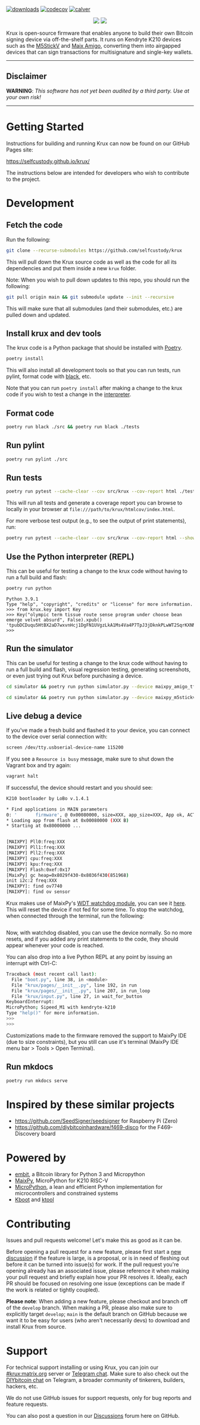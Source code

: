 [![downloads](https://img.shields.io/github/downloads/selfcustody/krux/total)](https://github.com/selfcustody/krux/releases)
[![codecov](https://codecov.io/gh/selfcustody/krux/branch/main/graph/badge.svg?token=XU80PT6Q9V)](https://codecov.io/gh/selfcustody/krux)
[![calver](https://img.shields.io/badge/calver-YY.0M.MICRO-22bfda.svg)](https://calver.org)

<p align="center">
<img src="https://selfcustody.github.io/krux/img/maixpy_m5stickv/logo-125.png">
<img src="https://selfcustody.github.io/krux/img/maixpy_amigo_tft/logo-125.png">
</p>

Krux is open-source firmware that enables anyone to build their own Bitcoin signing device via off-the-shelf parts. It runs on Kendryte K210 devices such as the [M5StickV](https://docs.m5stack.com/en/core/m5stickv) and [Maix Amigo](https://www.seeedstudio.com/Sipeed-Maix-Amigo-p-4689.html), converting them into airgapped devices that can sign transactions for multisignature and single-key wallets.

---
## Disclaimer
**WARNING**: *This software has not yet been audited by a third party. Use at your own risk!*

---

# Getting Started
Instructions for building and running Krux can now be found on our GitHub Pages site:

https://selfcustody.github.io/krux/

The instructions below are intended for developers who wish to contribute to the project.

# Development
## Fetch the code
Run the following:
```bash
git clone --recurse-submodules https://github.com/selfcustody/krux
```
This will pull down the Krux source code as well as the code for all its dependencies and put them inside a new `krux` folder.

Note: When you wish to pull down updates to this repo, you should run the following:
```bash
git pull origin main && git submodule update --init --recursive
```
This will make sure that all submodules (and their submodules, etc.) are pulled down and updated.

## Install krux and dev tools
The krux code is a Python package that should be installed with [Poetry](https://python-poetry.org/).
```bash
poetry install
```

This will also install all development tools so that you can run tests, run pylint, format code with [black](https://github.com/psf/black), etc.

Note that you can run `poetry install` after making a change to the krux code if you wish to test a change in the [interpreter](#use-the-python-interpreter-repl).

## Format code
```bash
poetry run black ./src && poetry run black ./tests
```

## Run pylint
```bash
poetry run pylint ./src
```

## Run tests
```bash
poetry run pytest --cache-clear --cov src/krux --cov-report html ./tests
```
This will run all tests and generate a coverage report you can browse to locally in your browser at `file:///path/to/krux/htmlcov/index.html`.

For more verbose test output (e.g., to see the output of print statements), run:

```bash
poetry run pytest --cache-clear --cov src/krux --cov-report html --show-capture all --capture tee-sys -r A ./tests
```

## Use the Python interpreter (REPL)
This can be useful for testing a change to the krux code without having to run a full build and flash:
```bash
poetry run python
```
```
Python 3.9.1
Type "help", "copyright", "credits" or "license" for more information.
>>> from krux.key import Key
>>> Key("olympic term tissue route sense program under choose bean emerge velvet absurd", False).xpub()
'tpubDCDuqu5HtBX2aD7wxvnHcj1DgFN1UVgzLkA1Ms4Va4P7TpJ3jDknkPLwWT2SqrKXNNAtJBCPcbJ8Tcpm6nLxgFapCZyhKgqwcEGv1BVpD7s'
>>>
```

## Run the simulator
This can be useful for testing a change to the krux code without having to run a full build and flash, visual regression testing,
generating screenshots, or even just trying out Krux before purchasing a device.
```bash
cd simulator && poetry run python simulator.py --device maixpy_amigo_tft
```
```bash
cd simulator && poetry run python simulator.py --device maixpy_m5stickv
```

## Live debug a device
If you've made a fresh build and flashed it to your device, you can connect to the device over serial connection with:
```bash
screen /dev/tty.usbserial-device-name 115200
```

If you see a `Resource is busy` message, make sure to shut down the Vagrant box and try again:
```bash
vagrant halt
```

If successful, the device should restart and you should see:
```bash
K210 bootloader by LoBo v.1.4.1

* Find applications in MAIN parameters
0: '       firmware', @ 0x00080000, size=XXX, app_size=XXX, App ok, ACTIVE
* Loading app from flash at 0x00080000 (XXX B)
* Starting at 0x80000000 ...


[MAIXPY] Pll0:freq:XXX
[MAIXPY] Pll1:freq:XXX
[MAIXPY] Pll2:freq:XXX
[MAIXPY] cpu:freq:XXX
[MAIXPY] kpu:freq:XXX
[MAIXPY] Flash:0xef:0x17
[MaixPy] gc heap=0x8029f430-0x8036f430(851968)
init i2c:2 freq:XXX
[MAIXPY]: find ov7740
[MAIXPY]: find ov sensor
```

Krux makes use of MaixPy's [WDT watchdog module](https://wiki.sipeed.com/soft/maixpy/en/api_reference/machine/wdt.html), you can see it [here](src/krux/wdt.py). This will reset the device if not fed for some time. To stop the watchdog, when connected through the terminal, run the following:
```python

```

Now, with watchdog disabled, you can use the device normally. So no more resets, and if you added any print statements to the code, they should appear whenever your code is reached.

You can also drop into a live Python REPL at any point by issuing an interrupt with Ctrl-C:

```bash
Traceback (most recent call last):
  File "boot.py", line 38, in <module>
  File "krux/pages/__init__.py", line 192, in run
  File "krux/pages/__init__.py", line 207, in run_loop
  File "krux/input.py", line 27, in wait_for_button
KeyboardInterrupt:
MicroPython; Sipeed_M1 with kendryte-k210
Type "help()" for more information.
>>>
>>>
```

Customizations made to the firmware removed the support to MaixPy IDE (due to size constraints), but you still can use it's terminal (MaixPy IDE menu bar > Tools > Open Terminal).

## Run mkdocs
```bash
poetry run mkdocs serve
```

# Inspired by these similar projects
- https://github.com/SeedSigner/seedsigner for Raspberry Pi (Zero)
- https://github.com/diybitcoinhardware/f469-disco for the F469-Discovery board

# Powered by
- [embit](https://embit.rocks/), a Bitcoin library for Python 3 and Micropython
- [MaixPy](https://github.com/sipeed/MaixPy), MicroPython for K210 RISC-V
- [MicroPython](https://github.com/micropython/micropython), a lean and efficient Python implementation for microcontrollers and constrained systems
- [Kboot](https://github.com/loboris/Kboot) and [ktool](https://github.com/loboris/ktool)

# Contributing
Issues and pull requests welcome! Let's make this as good as it can be.

Before opening a pull request for a new feature, please first start a [new discussion](https://github.com/selfcustody/krux/discussions) if the feature is large, is a proposal, or is in need of fleshing out before it can be turned into issue(s) for work. If the pull request you're opening already has an associated issue, please reference it when making your pull request and briefly explain how your PR resolves it. Ideally, each PR should be focused on resolving one issue (exceptions can be made if the work is related or tightly coupled).

**Please note**: When adding a new feature, please checkout and branch off of the `develop` branch. When making a PR, please also make sure to explicitly target `develop`; `main` is the default branch on GitHub because we want it to be easy for users (who aren't necessarily devs) to download and install Krux from source.

# Support
For technical support installing or using Krux, you can join our [#krux:matrix.org](https://matrix.to/#/#krux:matrix.org) server or [Telegram chat](https://t.me/SC_Krux). Make sure to also check out the [DIYbitcoin chat](https://t.me/diybitcoin) on Telegram, a broader community of tinkerers, builders, hackers, etc.

We do not use GitHub issues for support requests, only for bug reports and feature requests. 

You can also post a question in our [Discussions](https://github.com/selfcustody/krux/discussions) forum here on GitHub.

